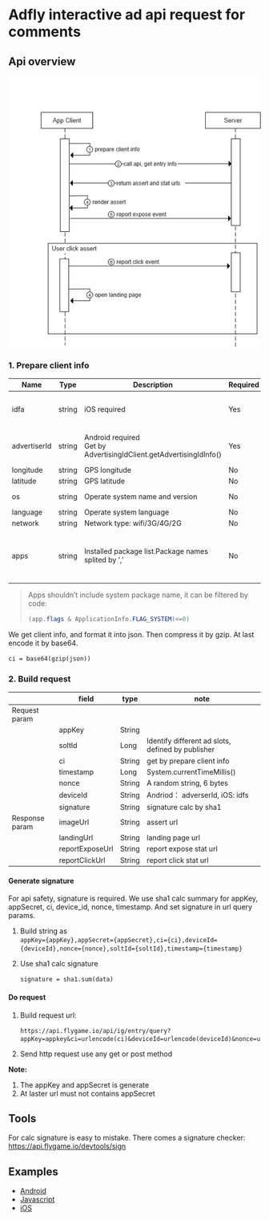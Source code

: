 
#  Adfly interactive ad api request for comments


## Api overview


![](./images/api_call_flow.png)

### 1. Prepare client info


| Name         | Type   | Description                                          | Required | example                                                                                         |
|--------------|--------|------------------------------------------------------|----------|-------------------------------------------------------------------------------------------------|
| idfa         | string | iOS required                                         | Yes      | 3630C7D4\-EC1F\-4BC1\-820E\-4E2EC9DEDF0D                                                        |
| advertiserId | string | Android required <br/> Get by AdvertisingIdClient\.getAdvertisingIdInfo\(\) | Yes      | d66c3793\-10c1\-48f1\-81bd\-d8f3e6e33d92                                                        |
| longitude    | string | GPS longitude                                        | No       | 118\.78                                                                                         |
| latitude     | string | GPS latitude                                         | No       | 32\.04                                                                                          |
| os           | string | Operate system name and version                      | No       | ios\_11\.3, android\_6\.0\.1                                                                    |
| language           | string | Operate system language                      | No       | english                                                                    |
| network      | string | Network type: wifi/3G/4G/2G                          | No       | wifi, 2G, 3G, 4G                                                                                |
| apps         | string | Installed package list\.Package names splited by ‘,’ | No       | com\.ss\.android\. ugc\.live,cn\.v6\.si xrooms,com\.zt game\.bob,com\. nd\.android\.pan dahome2 |

> Apps shouldn’t include system package name, it can be filtered by code:
> ```java
> (app.flags & ApplicationInfo.FLAG_SYSTEM)<=0)
> ```

We get client info, and format it into json. Then compress it by gzip. At last encode it by base64.

```
ci = base64(gzip(json))
```

### 2. Build request

|                | field           | type   | note                           |
|----------------|-----------------|--|--|
| Request param|
|                | appKey          | String |                                |
|                | soltId          | Long | Identify different ad slots, defined by publisher        |
|                | ci              | String | get by prepare client info     |
|                | timestamp       | Long   | System\.currentTimeMillis\(\)  |
|                | nonce           | String |    A random string, 6 bytes             |
|                | deviceId      | String | Andriod： adverserId, iOS: idfs |
|                | signature      | String | signature calc by sha1 |
| Response param | imageUrl        | String | assert url                     |
|                | landingUrl      | String | landing page url               |
|                | reportExposeUrl | String | report expose stat url         |
|                | reportClickUrl  | String | report click stat url          |


#### Generate signature

For api safety, signature is required. We use sha1 calc summary for appKey, appSecret, ci, device_id, nonce, timestamp. And set signature in url query params.

1. Build string as   
    ```appKey={appKey},appSecret={appSecret},ci={ci},deviceId={deviceId},nonce={nonce},soltId={soltId},timestamp={timestamp}```
2. Use sha1 calc signature

    ```
    signature = sha1.sum(data)
    ```

#### Do request

1. Build request url: 

    ```
    https://api.flygame.io/api/ig/entry/query?appKey=appkey&ci=urlencode(ci)&deviceId=urlencode(deviceId)&nonce=urlencode(nonce)&soltId=soltId&timestamp=timestamp&signature=signature
    ```
2. Send http request use any get or post method



**Note:**

1. The appKey and appSecret is generate 
2. At laster url must not contains appSecret

## Tools

For calc signature is easy to mistake. There comes a signature checker: https://api.flygame.io/devtools/sign 

## Examples

- [Android](./demo/android)
- [Javascript](./demo/js_demo.js)
- [iOS](./demo/ios)

